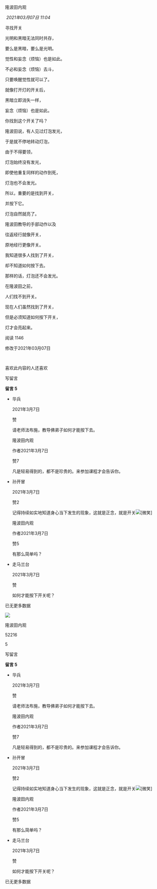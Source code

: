 

隆波田内观

 _2021年03月07日 11:04_

寻找开关  

光明和黑暗无法同时共存，

要么是黑暗，要么是光明。

觉性和妄念（烦恼）也是如此。

不必和妄念（烦恼）去斗，

只要唤醒觉性就可以了。

就像打开灯的开关后，

黑暗立即消失一样，

妄念（烦恼）也是如此。

你找到这个开关了吗？

  

隆波田说，有人见过灯泡发光，

于是就不停地转动灯泡，

由于不得要领，

灯泡始终没有发光，

即使他重复同样的动作到死，

灯泡也不会发光。

所以，重要的是找到开关，

并按下它。

灯泡自然就亮了。

  

隆波田教导的手部动作以及

往返经行就像开关，

原地经行更像开关。

  

我知道很多人找到了开关，

却不知道如何按下去。

那样的话，灯泡还不会发光。

  

在隆波田之前，

人们找不到开关。

现在人们虽然找到了开关，

但是必须知道如何按下开关，

灯才会亮起来。  

  

阅读 1146

修改于2021年03月07日

​

喜欢此内容的人还喜欢

写留言

**留言 5**

- 华兵
    
    2021年3月7日
    
    赞
    
    请老师法布施，教导佛弟子如何才能按下去。
    
    隆波田内观
    
    作者2021年3月7日
    
    赞7
    
    凡是轻易得到的，都不是珍贵的。来参加课程才会告诉你。
    
- 孙开冒
    
    2021年3月7日
    
    赞2
    
    记得持续如实地知道身心当下发生的现象，这就是正念，就是开关![[微笑]](https://res.wx.qq.com/mpres/zh_CN/htmledition/comm_htmledition/images/pic/common/pic_blank.gif)
    
    隆波田内观
    
    作者2021年3月7日
    
    赞5
    
    有那么简单吗？
    
- 走马兰台
    
    2021年3月7日
    
    赞
    
    如何才能按下开关呢？
    

已无更多数据

[](javacript:;)

![](http://mmbiz.qpic.cn/mmbiz_png/AuNGde4dkeYORq1mATgF7dkZ8Wxzib3dzkNB1mjWTJibVmibTw0icZqicxfy6jIetiafiaicU8y9xhDibPgfFauicjcq2Ijw/300?wx_fmt=png&wxfrom=18)

隆波田内观

52216

5

写留言

**留言 5**

- 华兵
    
    2021年3月7日
    
    赞
    
    请老师法布施，教导佛弟子如何才能按下去。
    
    隆波田内观
    
    作者2021年3月7日
    
    赞7
    
    凡是轻易得到的，都不是珍贵的。来参加课程才会告诉你。
    
- 孙开冒
    
    2021年3月7日
    
    赞2
    
    记得持续如实地知道身心当下发生的现象，这就是正念，就是开关![[微笑]](https://res.wx.qq.com/mpres/zh_CN/htmledition/comm_htmledition/images/pic/common/pic_blank.gif)
    
    隆波田内观
    
    作者2021年3月7日
    
    赞5
    
    有那么简单吗？
    
- 走马兰台
    
    2021年3月7日
    
    赞
    
    如何才能按下开关呢？
    

已无更多数据